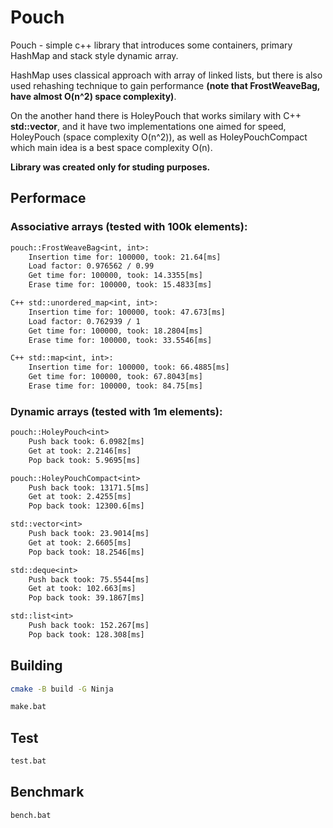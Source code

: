 # Pouch

Pouch - simple c++ library that introduces some containers, primary HashMap and stack style dynamic array. 

HashMap uses classical approach with array of linked lists, but there is also used rehashing technique to gain performance **(note that FrostWeaveBag, have almost O(n^2) space complexity)**.

On the another hand there is HoleyPouch that works similary with C++ **std::vector**, and it have two implementations one aimed for speed, HoleyPouch (space complexity O(n^2)), as well as HoleyPouchCompact which main idea is a best space complexity O(n). 

**Library was created only for studing purposes.**

## Performace

### Associative arrays (tested with 100k elements):
```txt
pouch::FrostWeaveBag<int, int>: 
    Insertion time for: 100000, took: 21.64[ms]
    Load factor: 0.976562 / 0.99
    Get time for: 100000, took: 14.3355[ms]
    Erase time for: 100000, took: 15.4833[ms]

C++ std::unordered_map<int, int>: 
    Insertion time for: 100000, took: 47.673[ms]
    Load factor: 0.762939 / 1
    Get time for: 100000, took: 18.2804[ms]
    Erase time for: 100000, took: 33.5546[ms]

C++ std::map<int, int>: 
    Insertion time for: 100000, took: 66.4885[ms]
    Get time for: 100000, took: 67.8043[ms]
    Erase time for: 100000, took: 84.75[ms]
```

### Dynamic arrays (tested with 1m elements):
```txt
pouch::HoleyPouch<int>
    Push back took: 6.0982[ms]
    Get at took: 2.2146[ms]
    Pop back took: 5.9695[ms]

pouch::HoleyPouchCompact<int>
    Push back took: 13171.5[ms]
    Get at took: 2.4255[ms]
    Pop back took: 12300.6[ms]

std::vector<int>
    Push back took: 23.9014[ms]
    Get at took: 2.6605[ms]
    Pop back took: 18.2546[ms]

std::deque<int>
    Push back took: 75.5544[ms]
    Get at took: 102.663[ms]
    Pop back took: 39.1867[ms]

std::list<int>
    Push back took: 152.267[ms]
    Pop back took: 128.308[ms]
```

## Building
```bash
cmake -B build -G Ninja

make.bat
```

## Test
```bash
test.bat
```

## Benchmark
```bash
bench.bat
```
